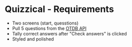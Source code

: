 # Quizzical - Requirements

- Two screens (start, quesstions)
- Pull 5 questions from the [OTDB API](https://opentdb.com/api_config.php)
- Tally correct answers after "Check answers" is clicked
- Styled and polished